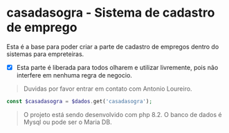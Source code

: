 # casadasogra - Sistema de cadastro de emprego
Esta é a base para poder criar a parte de cadastro de empregos dentro do sistemas para empreteiras.
- [x] Esta parte é liberada para todos olharem e utilizar livremente, pois não interfere em nenhuma regra de negocio.

> Duvidas por favor entrar em contato com Antonio Loureiro.

```php
const $casadasogra = $dados.get('casadasogra');
```
> O projeto está sendo desenvolvido com php 8.2.
> O banco de dados é Mysql ou pode ser o Maria DB.
